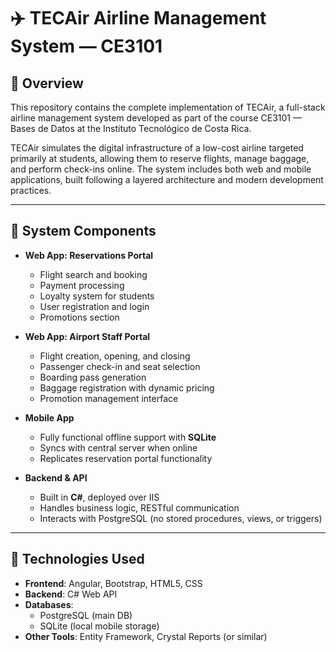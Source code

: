 # ✈️ TECAir Airline Management System — CE3101

## 📘 Overview

This repository contains the complete implementation of TECAir, a full-stack airline management system developed as part of the course CE3101 — Bases de Datos at the Instituto Tecnológico de Costa Rica.

TECAir simulates the digital infrastructure of a low-cost airline targeted primarily at students, allowing them to reserve flights, manage baggage, and perform check-ins online. The system includes both web and mobile applications, built following a layered architecture and modern development practices.

---

## 🧩 System Components

- **Web App: Reservations Portal**
  - Flight search and booking
  - Payment processing
  - Loyalty system for students
  - User registration and login
  - Promotions section

- **Web App: Airport Staff Portal**
  - Flight creation, opening, and closing
  - Passenger check-in and seat selection
  - Boarding pass generation
  - Baggage registration with dynamic pricing
  - Promotion management interface

- **Mobile App**
  - Fully functional offline support with **SQLite**
  - Syncs with central server when online
  - Replicates reservation portal functionality

- **Backend & API**
  - Built in **C#**, deployed over IIS
  - Handles business logic, RESTful communication
  - Interacts with PostgreSQL (no stored procedures, views, or triggers)

---

## 🧪 Technologies Used

- **Frontend**: Angular, Bootstrap, HTML5, CSS
- **Backend**: C# Web API
- **Databases**:
  - PostgreSQL (main DB)
  - SQLite (local mobile storage)
- **Other Tools**: Entity Framework, Crystal Reports (or similar)
